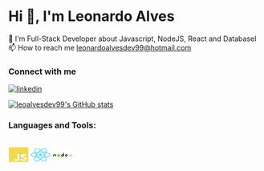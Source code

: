 <h1>Hi 👋, I'm Leonardo Alves</h1>

🚀 I'm Full-Stack Developer about Javascript, NodeJS, React and Databasel
</br>
📫 How to reach me leonardoalvesdev99@hotmail.com

### Connect with me

[![linkedin](https://img.shields.io/badge/LinkedIn-0077B5?style=for-the-badge&logo=linkedin&logoColor=white)](https://www.linkedin.com/in/leonardoalves99/)

[![leoalvesdev99's GitHub stats](https://github-readme-stats.vercel.app/api?username=leoalvesdev99)](https://github.com/leoalvesdev99/github-readme-stats)

### Languages and Tools:
<div style="display: inline_block"><br/>
   <img align="center" alt="Js" height="30" width="40" src="https://raw.githubusercontent.com/devicons/devicon/master/icons/javascript/javascript-plain.svg">
   <img align="center" alt="Rafa-React" height="30" width="40" src="https://raw.githubusercontent.com/devicons/devicon/master/icons/react/react-original.svg">
   <img align="center" alt="Rafa-React" height="30" width="40" src="https://raw.githubusercontent.com/devicons/devicon/master/icons/nodejs/nodejs-original-wordmark.svg">
   
     
</div></br>

